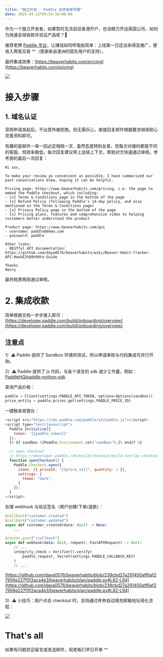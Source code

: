 ```yaml
---
title: "独立开发 - Paddle 全球收单攻略"
date: 2025-04-12T09:54:56+08:00
---
```


作为一个独立开发者，如果暂时无法前往香港开户，也没精力开设英国公司，如何为快速全球收款并验证产品呢？🤔

推荐老牌 [Paddle 平台](https://www.paddle.com/solutions/saas-billing)，让赚钱如同呼吸般简单：上线第一日还没来得及推广，便收入两笔交易 ^^（感谢来自澳洲的陌生用户的支持）。

最终集成效果：[https://beaverhabits.com/pricing](https://beaverhabits.com/pricing)

![](/images/blog/global/17444232133603.jpg)

# 接入步骤

## 1. 域名认证
官网申请发起后，不出意外被拒绝。但无需灰心，直接回复邮件根据要求继续耐心完善资料即可。

有趣的是邮件一来一回必定相隔一天.. 虽然态度特别友善，但每次对接的都是不同的客服，但效率极低。每次回复建议带上总结上下文，帮助对方快速通过审核。参考我的最后一次回复：
```
Hi xxx,

To make your review as convenient as possible, I have summarized our past conversations blew, hoping it can be helpful.

Pricing page: https://www.beaverhabits.com/pricing, i.e. the page to embed the Paddle checkout, which including:
- [x] Terms & Conditions page in the bottom of the page
- [x] Refund Policy (following Paddle's 14-day policy, and also mentioned on the Terms & Conditions page)
- [x] Privacy Policy page in the bottom of the page
- [x] Pricing plans, features and comprehensive video to helping customers better understand the product

Product page: https://www.beaverhabits.com/gui
- username: paddle@demo.com
- password: paddle

Other links:
- RESTful API documentation: https://github.com/daya0576/beaverhabits/wiki/Beaver-Habit-Tracker-API-How%E2%80%90to-Guide

Thanks
Henry
```

最终耗费两周通过审核。

# 2. 集成收款

简单根据文档一步步接入即可：[https://developer.paddle.com/build/onboarding/overview](https://developer.paddle.com/build/onboarding/overview)

## 注意点

1）⚠️ Paddle 提供了 Sandbox 环境供测试，所以申请审核与代码集成可并行开始。

2）⚠️ Paddle 提供了 js 代码，与各个语言的 sdk 减少工作量，例如：[PaddleHQ/paddle-python-sdk](https://github.com/PaddleHQ/paddle-python-sdk)

查询产品价格：
```python
paddle = Client(settings.PADDLE_API_TOKEN, options=Options(sandbox))
price_entity = paddle.prices.get(settings.PADDLE_PRICE_ID)
```

一键触发收银台：
```js
<script src="https://cdn.paddle.com/paddle/v2/paddle.js"></script>
<script type="text/javascript">
  Paddle.Initialize({ 
    token: '{{paddle_token}}' 
  });
  {% if sandbox %}Paddle.Environment.set("sandbox");{% endif %}

  // open checkout
  // https://developer.paddle.com/build/checkout/build-overlay-checkout
  function openCheckout() {
    Paddle.Checkout.open({
      items: [{ priceId: "{{price_id}}", quantity: 1 }],
      settings: {
        theme: "dark",
      }
    });
  }
</script>
```

处理 webhook 与验证签名（用户创建/下单/退款）：
```python
@callback("customer.created")
@callback("customer.updated")
async def customer_created(data: dict) -> None:
    ...

@router.post("/callback")
async def webhook(data: dict, request: FastAPIRequest) -> dict:
    // ...
    integrity_check = Verifier().verify(
        paddle_request, Secret(settings.PADDLE_CALLBACK_KEY)
    )
    // ...
```
[https://github.com/daya0576/beaverhabits/blob/239cbd27a291450aff6af27959e227f5f2aca4e3/beaverhabits/plan/paddle.py#L82-L94](https://github.com/daya0576/beaverhabits/blob/239cbd27a291450aff6af27959e227f5f2aca4e3/beaverhabits/plan/paddle.py#L82-L94)

3）⚠️ 小技巧：用户点击 checkout 时，支持通过传参自动填充邮箱地址简化流程：

![](/images/blog/global/17444269330291.jpg)

# That's all
如果有问题欢迎留言或发送邮件，祝老板们早日开单 ^^ 